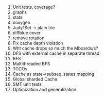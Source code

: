 
   
1.  Unit tests, coverage?
2.  graphs
3.  stats
4.  doxygen
5.  Judy1Set -> plain trie
6.  diffblue cover
7.  remove rotation
8.  Fix cache depth violation
9.  Wht cache drops so much the Mboards/s?
10. DFS with external cache in separate thread
11. BFS
12. Multithreaded BFS
13. TODOs
14. Cache as state->subseq_states mapping
15. Global sharded Cache
16. SMT unit tests
17. Optimization and generalization







